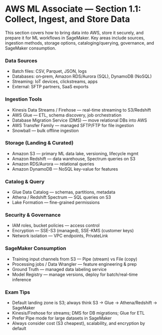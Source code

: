 # AWS ML Associate — Section 1.1: Collect, Ingest, and Store Data
This section covers how to bring data into AWS, store it securely, and prepare it for ML workflows in SageMaker. Key areas include sources, ingestion methods, storage options, cataloging/querying, governance, and SageMaker consumption.

### Data Sources
- Batch files: CSV, Parquet, JSON, logs
- Databases: on‑prem, Amazon RDS/Aurora (SQL), DynamoDB (NoSQL)
- Streaming: IoT devices, clickstreams, apps
- External: SFTP partners, SaaS exports

### Ingestion Tools
- Kinesis Data Streams / Firehose — real-time streaming to S3/Redshift
- AWS Glue — ETL, schema discovery, job orchestration
- Database Migration Service (DMS) — move relational DBs into AWS
- AWS Transfer Family — managed SFTP/FTP for file ingestion
- Snowball — bulk offline ingestion

### Storage (Landing & Curated)
- Amazon S3 — primary ML data lake, versioning, lifecycle mgmt
- Amazon Redshift — data warehouse, Spectrum queries on S3
- Amazon RDS/Aurora — relational queries
- Amazon DynamoDB — NoSQL key-value for features

### Catalog & Query
- Glue Data Catalog — schemas, partitions, metadata
- Athena / Redshift Spectrum — SQL queries on S3
- Lake Formation — fine-grained permissions

### Security & Governance
- IAM roles, bucket policies — access control
- Encryption — SSE-S3 (managed), SSE-KMS (customer keys)
- Network isolation — VPC endpoints, PrivateLink

### SageMaker Consumption
- Training input channels from S3 — Pipe (stream) vs File (copy)
- Processing jobs / Data Wrangler — feature engineering & prep
- Ground Truth — managed data labeling service
- Model Registry — manage versions, deploy for batch/real-time inference

### Exam Tips
- Default landing zone is S3; always think S3 → Glue → Athena/Redshift → SageMaker
- Kinesis/Firehose for streams; DMS for DB migrations; Glue for ETL
- Prefer Pipe mode for large datasets in SageMaker
- Always consider cost (S3 cheapest), scalability, and encryption by default